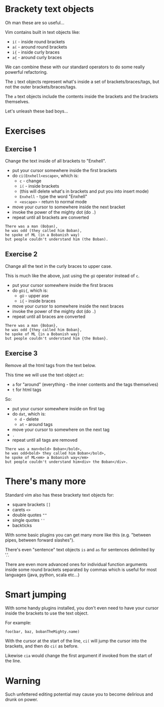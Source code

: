 # Brackety text objects

Oh man these are so useful...

Vim contains built in text objects like:

- `i(` - inside round brackets
- `a(` - around round brackets
- `i{` - inside curly braces
- `a{` - around curly braces

We can combine these with our standard operators to do some really powerful refactoring.

The `i` text objects represent what's inside a set of brackets/braces/tags, but not the outer brackets/braces/tags.

The `a` text objects include the contents inside the brackets and the brackets themselves.

Let's unleash these bad boys...

# Exercises

## Exercise 1

Change the text inside of all brackets to "Enxhell".

- put your cursor somewhere inside the first brackets
- do `ci(Enxhell<escape>`, which is:
    - `c` - change
    - `i(` - inside brackets
    - (this will delete what's in brackets and put you into insert mode)
    - `Enxhell` - type the word "Enxhell"
    - `<escape>` - return to normal mode
- move your cursor to somewhere inside the next bracket
- invoke the power of the mighty dot (do `.`)
- repeat until all brackets are converted

```
There was a man (Boban),
he was odd (they called him Boban),
he spoke of ML (in a Bobanish way)
but people couldn't understand him (the Boban).
```

## Exercise 2

Change all the text in the curly braces to upper case.

This is much like the above, just using the `gU` operator instead of `c`.

- put your cursor somewhere inside the first braces
- do `gUi{`, which is:
    - `gU` - upper ase
    - `i{` - inside braces
- move your cursor to somewhere inside the next braces
- invoke the power of the mighty dot (do `.`)
- repeat until all braces are converted

```
There was a man {Boban},
he was odd {they called him Boban},
he spoke of ML {in a Bobanish way}
but people couldn't understand him {the Boban}.
```

## Exercise 3

Remove all the html tags from the text below.

This time we will use the text object `at`:

- `a` for "around" (everything - the inner contents and the tags themselves)
- `t` for html tags

So:

- put your cursor somewhere inside on first tag
- do `dat`, which is:
    - `d` - delete
    - `at` - around tags
- move your cursor to somewhere on the next tag
- `.`
- repeat until all tags are removed

```
There was a man<bold> Boban</bold>,
he was odd<bold> they called him Boban</bold>,
he spoke of ML<em> a Bobanish way</em>
but people couldn't understand him<div> the Boban</div>.
```

# There's many more

Standard vim also has these brackety text objects for:

- square brackets `[]`
- carets `<>`
- double quotes `""`
- single quotes `''`
- backticks

With some basic plugins you can get many more like this (e.g. "between pipes, between forward slashes").

There's even "sentence" text objects `is` and `as` for sentences delimited by '.'.

There are even more advanced ones for individual function arguments inside some round brackets separated by commas
which is useful for most languages (java, python, scala etc...)

# Smart jumping

With some handy plugins installed, you don't even need to have your cursor inside the brackets to use the text object.

For example:

```
foo(bar, baz, bobanTheMighty.name)
```

With the cursor at the start of the line, `ci(` will jump the cursor into the brackets, and then do `ci(` as before.

Likewise `cia` would change the first argument if invoked from the start of the line.

# Warning

Such unfettered editing potential may cause you to become delirious and drunk on power.
